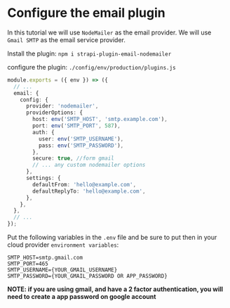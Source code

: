 # Configure the email plugin

In this tutorial we will use `NodeMailer` as the email provider. We will use `Gmail SMTP` as the email service provider.

Install the plugin: `npm i strapi-plugin-email-nodemailer`	

configure the plugin: `./config/env/production/plugins.js`

```ts
module.exports = ({ env }) => ({
  // ...
  email: {
    config: {
      provider: 'nodemailer',
      providerOptions: {
        host: env('SMTP_HOST', 'smtp.example.com'),
        port: env('SMTP_PORT', 587),
        auth: {
          user: env('SMTP_USERNAME'),
          pass: env('SMTP_PASSWORD'),
        },
		secure: true, //form gmail
        // ... any custom nodemailer options
      },
      settings: {
        defaultFrom: 'hello@example.com',
        defaultReplyTo: 'hello@example.com',
      },
    },
  },
  // ...
});
```
Put the following variables in the `.env` file and be sure to put then in your cloud provider `environment variables`:

```env
SMTP_HOST=smtp.gmail.com
SMTP_PORT=465
SMTP_USERNAME={YOUR_GMAIL_USERNAME}
SMTP_PASSWORD={YOUR_GMAIL_PASSWORD OR APP_PASSWORD}
```

**NOTE: if you are using gmail, and have a 2 factor authentication, you will need to create a app password on google account**
